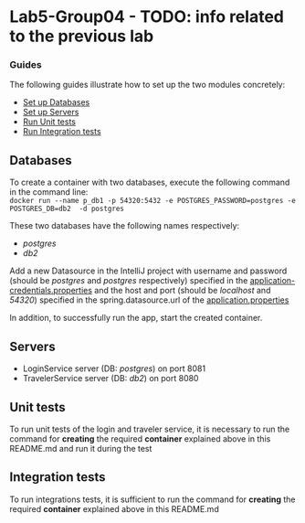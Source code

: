 # Lab5-Group04 - TODO: info related to the previous lab

### Guides
The following guides illustrate how to set up the two modules concretely:
- [Set up Databases](#databases)
- [Set up Servers](#servers)
- [Run Unit tests](#unit-tests)
- [Run Integration tests](#integration-tests)



## Databases
To create a container with two databases, execute the following command in the command line: <br>
`docker run --name p_db1 -p 54320:5432 -e POSTGRES_PASSWORD=postgres -e POSTGRES_DB=db2  -d postgres`

These two databases have the following names respectively:
* _postgres_
* _db2_

Add a new Datasource in the IntelliJ project 
with username and password (should be _postgres_ and _postgres_ respectively) specified in the
[application-credentials.properties](login_service/src/main/resources/application-credentials.properties)
and the host and port (should be _localhost_ and _54320_) specified in the spring.datasource.url of the [application.properties](login_service/src/main/resources/application.properties)

In addition, to successfully run the app, start the created container.

## Servers  

* LoginService server (DB: _postgres_) on port 8081
* TravelerService server (DB: _db2_) on port 8080

## Unit tests
To run unit tests of the login and traveler service, 
it is necessary to run the command for **creating** the required **container** explained above in this README.md and run it during the test

## Integration tests
To run integrations tests, it is sufficient to run the command for **creating** the required **container** explained above in this README.md
      
